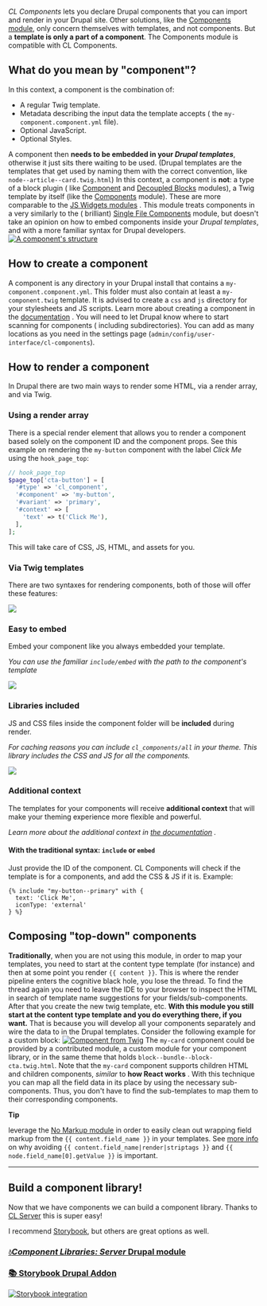 _CL Components_ lets you declare Drupal components that you can import and
render in your Drupal site. Other solutions, like
the [Components module](https://www.drupal.org/project/components), only concern
themselves with templates, and not components. But a **template is only a part
of a component**. The Components module is compatible with CL Components.

What do you mean by "component"?
--------------------------------

In this context, a component is the combination of:

* A regular Twig template.
* Metadata describing the input data the template accepts (
  the `my-component.component.yml`
  file).
* Optional JavaScript.
* Optional Styles.

A component then **needs to be embedded in your _Drupal templates_**, otherwise
it just sits there waiting to be used. (Drupal templates are the templates that
get used by naming them with the correct convention,
like `node--article--card.twig.html`) In this context, a component is **not**: a
type of a block plugin (
like [Component](https://www.drupal.org/project/component)
and [Decoupled Blocks](https://www.drupal.org/project/pdb) modules), a Twig
template by itself (like
the [Components](http://www.drupal.org/project/components) module). These are
more comparable to
the [JS Widgets modules](https://www.lullabot.com/articles/progressive-decoupling-made-easy)
. This module treats components in a very similarly to the (
brilliant) [Single File Components](https://www.drupal.org/project/sfc) module,
but doesn't take an opinion on how to embed components inside your _Drupal
templates_, and with a more familiar syntax for Drupal
developers. [![A component's structure](https://www.drupal.org/files/ksnip_20220313-095710.png)](https://www.drupal.org/files/ksnip_20220313-095710.png)

How to create a component
-------------------------

A component is any directory in your Drupal install that contains
a `my-component.component.yml`. This folder must also contain at least
a `my-component.twig` template. It is advised to create a `css` and `js`
directory for your stylesheets and JS scripts. Learn more about creating a
component in
the [documentation](https://git.drupalcode.org/project/cl_components/-/blob/1.x/docs/writing-components.md)
. You will need to let Drupal know where to start scanning for components (
including subdirectories). You can add as many locations as you need in the
settings page (`admin/config/user-interface/cl-components`).

How to render a component
-------------------------

In Drupal there are two main ways to render some HTML, via a render array, and
via Twig.

### Using a render array

There is a special render element that allows you to render a component based
solely on the component ID and the component props. See this example on
rendering the `my-button` component with the label _Click Me_ using
the `hook_page_top`:

```php
// hook_page_top
$page_top['cta-button'] = [
  '#type' => 'cl_component',
  '#component' => 'my-button',
  '#variant' => 'primary',
  '#context' => [
    'text' => t('Click Me'),
  ],
];
```

This will take care of CSS, JS, HTML, and assets for you.

### Via Twig templates

There are two syntaxes for rendering components, both of those will offer these
features:

![](https://www.drupal.org/files/1F5BC_black.png)

### Easy to embed

Embed your component like you always embedded your template.

_You can use the familiar `include/embed` with the path to the component's
template_

![](https://www.drupal.org/files/1F4DA_black.png)

### Libraries included

JS and CSS files inside the component folder will be **included** during render.

_For caching reasons you can include `cl_components/all` in your theme. This
library includes the CSS and JS for all the components._

![](https://www.drupal.org/files/1F6C4_black.png)

### Additional context

The templates for your components will receive **additional context** that will
make your theming experience more flexible and powerful.

_Learn more about the additional context
in [the documentation](https://git.drupalcode.org/project/cl_components/-/blob/1.x/docs/writing-components.md#twig-templates)
._

#### With the traditional syntax: `include` or `embed`

Just provide the ID of the component. CL Components will check if the template
is for a components, and add the CSS & JS if it is. Example:

```twig
{% include "my-button--primary" with {
  text: 'Click Me',
  iconType: 'external'
} %}
```

Composing "top-down" components
-------------------------------

**Traditionally**, when you are not using this module, in order to map your
templates, you need to start at the content type template (for instance) and
then at some point you render `{{ content }}`. This is where the render pipeline
enters the cognitive black hole, you lose the thread. To find the thread again
you need to leave the IDE to your browser to inspect the HTML in search of
template name suggestions for your fields/sub-components. After that you create
the new twig template, etc. **With this module you still start at the content
type template and you do everything there, if you want.** That is because you
will develop all your components separately and wire the data to in the Drupal
templates. Consider the following example for a custom
block: [![Component from Twig](https://www.drupal.org/files/ksnip_20220418-005414.png)](https://www.drupal.org/files/ksnip_20220418-005414.png)
The `my-card` component could be provided by a contributed module, a custom
module for your component library, or in the same theme that
holds `block--bundle--block-cta.twig.html`. Note that the `my-card` component
supports children HTML and children components, _similar_ to **how React works**
. With this technique you can map all the field data in its place by using the
necessary sub-components. Thus, you don't have to find the sub-templates to map
them to their corresponding components.

**Tip**

leverage the [No Markup module](https://www.drupal.org/project/nomarkup) in
order to easily clean out wrapping field markup from
the `{{ content.field_name }}` in your templates.
See [more info](https://www.drupal.org/project/nomarkup) on why
avoiding `{{ content.field_name|render|striptags }}`
and `{{ node.field_name[0].getValue }}` is important.

* * *

**Build a component library!**
------------------------------

Now that we have components we can build a component library. Thanks
to [CL Server](https://www.drupal.org/project/cl_server) this is super easy!

I recommend [Storybook](https://storybook.js.org), but others are great options
as well.

### [💧_Component Libraries: Server_ Drupal module](https://www.drupal.org/project/cl_server)

### [📚 Storybook Drupal Addon](https://github.com/lullabot/storybook-drupal-addon)

[![Storybook integration](https://www.drupal.org/files/ksnip_20220316-164333.png)](https://www.drupal.org/files/ksnip_20220316-164333.png)
